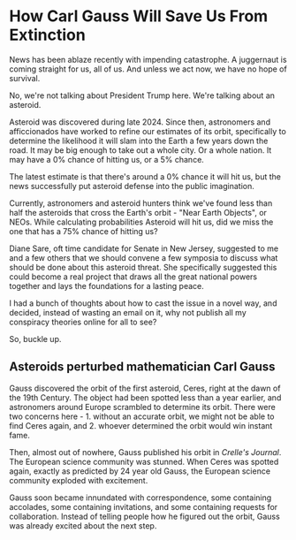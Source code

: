 How Carl Gauss Will Save Us From Extinction
===========================================

News has been ablaze recently with impending catastrophe.  A juggernaut is coming straight for us, all of us.  And unless we act now, we have no hope of survival.

No, we're not talking about President Trump here.  We're talking about an asteroid.

Asteroid <note NAME> was discovered during late 2024.  Since then, astronomers and afficcionados have worked to refine our estimates of its orbit, specifically to determine the likelihood it will slam into the Earth a few years down the road.  It may be big enough to take out a whole city.  Or a whole nation.  It may have a 0% chance of hitting us, or a 5% chance.

The latest estimate is that there's around a 0% chance it will hit us, but the news successfully put asteroid defense into the public imagination.

Currently, astronomers and asteroid hunters think we've found less than half the asteroids that cross the Earth's orbit - "Near Earth Objects", or NEOs.  While calculating probabilities Asteroid <note NAME> will hit us, did we miss the one that has a 75% chance of hitting us?

Diane Sare, oft time candidate for Senate in New Jersey, suggested to me and a few others that we should convene a few symposia to discuss what should be done about this asteroid threat.  She specifically suggested this could become a real project that draws all the great national powers together and lays the foundations for a lasting peace.

I had a bunch of thoughts about how to cast the issue in a novel way, and decided, instead of wasting an email on it, why not publish all my conspiracy theories online for all to see?

So, buckle up.

## Asteroids perturbed mathematician Carl Gauss

Gauss discovered the orbit of the first asteroid, Ceres, right at the dawn of the 19th Century.  The object had been spotted less than a year earlier, and astronomers around Europe scrambled to determine its orbit.  There were two concerns here - 1. without an accurate orbit, we might not be able to find Ceres again, and 2. whoever determined the orbit would win instant fame.

Then, almost out of nowhere, Gauss published his orbit in _Crelle's Journal_.  The European science community was stunned.  When Ceres was spotted again, exactly as predicted by 24 year old Gauss, the European science community exploded with excitement.

Gauss soon became innundated with correspondence, some containing accolades, some containing invitations, and some containing requests for collaboration.  Instead of telling people how he figured out the orbit, Gauss was already excited about the next step.
